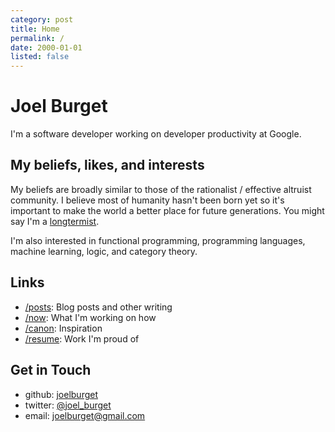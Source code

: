 ```yaml
---
category: post
title: Home
permalink: /
date: 2000-01-01
listed: false
---
```


# Joel Burget

I'm a software developer working on developer productivity at Google.

## My beliefs, likes, and interests

My beliefs are broadly similar to those of the rationalist / effective altruist community. I believe most of humanity hasn't been born yet so it's important to make the world a better place for future generations. You might say I'm a [longtermist](https://80000hours.org/articles/future-generations/).

I'm also interested in functional programming, programming languages, machine learning, logic, and category theory.

## Links

* [/posts](/posts): Blog posts and other writing
* [/now](/now): What I'm working on how
* [/canon](/canon): Inspiration
* [/resume](/resume): Work I'm proud of

## Get in Touch

* github: [joelburget](https://github.com/joelburget)
* twitter: [@joel_burget](https://twitter.com/joel_burget)
* email: [joelburget@gmail.com](mailto:joelburget@gmail.com)
